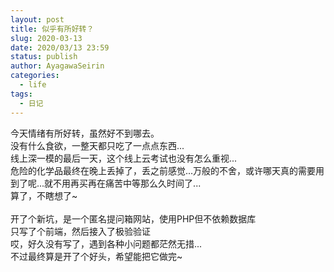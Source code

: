 ```yaml
---
layout: post
title: 似乎有所好转？
slug: 2020-03-13
date: 2020/03/13 23:59
status: publish
author: AyagawaSeirin
categories: 
  - life
tags: 
  - 日记
---
```


今天情绪有所好转，虽然好不到哪去。<br>
没有什么食欲，一整天都只吃了一点点东西...<br>
线上深一模的最后一天，这个线上云考试也没有怎么重视...<br>
危险的化学品最终在晚上丢掉了，丢之前感觉...万般的不舍，或许哪天真的需要用到了呢...就不用再买再在痛苦中等那么久时间了...<br>
算了，不瞎想了~<br><br>
开了个新坑，是一个匿名提问箱网站，使用PHP但不依赖数据库<br>
只写了个前端，然后接入了极验验证<br>
哎，好久没有写了，遇到各种小问题都茫然无措...<br>
不过最终算是开了个好头，希望能把它做完~<br>
